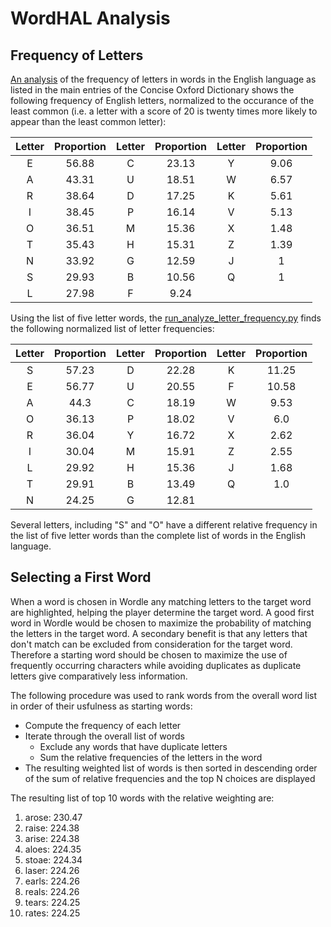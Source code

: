 # WordHAL Analysis

## Frequency of Letters

[An analysis](https://www3.nd.edu/~busiforc/handouts/cryptography/letterfrequencies.html) of the frequency of letters in words in the English language as listed in the main entries of the Concise Oxford Dictionary shows the following frequency of English letters, normalized to the occurance of the least common (i.e. a letter with a score of 20 is twenty times more likely to appear than the least common letter):

| Letter | Proportion | Letter | Proportion | Letter | Proportion |
| :---: | :---: | :---: | :---: | :---: | :---: |
| E | 56.88 | C | 23.13 | Y | 9.06 |
| A | 43.31 | U | 18.51 | W | 6.57 |
| R | 38.64 | D | 17.25 | K | 5.61 |
| I | 38.45 | P | 16.14 | V | 5.13 |
| O | 36.51 | M | 15.36 | X | 1.48 |
| T | 35.43 | H | 15.31 | Z | 1.39 |
| N | 33.92 | G | 12.59 | J | 1 |
| S | 29.93 | B | 10.56 | Q | 1 |
| L | 27.98 | F | 9.24  | |

Using the list of five letter words, the [run_analyze_letter_frequency.py](https://github.com/m-brandon/WordHAL/blob/main/run_analyze_letter_frequency.py) finds the following normalized list of letter frequencies:

| Letter | Proportion | Letter | Proportion | Letter | Proportion |
| :---: | :---: | :---: | :---: | :---: | :---: |
| S | 57.23 | D | 22.28 | K | 11.25 |
| E | 56.77 | U | 20.55 | F | 10.58 |
| A | 44.3  | C | 18.19 | W | 9.53 |
| O | 36.13 | P | 18.02 | V | 6.0 |
| R | 36.04 | Y | 16.72 | X | 2.62 |
| I | 30.04 | M | 15.91 | Z | 2.55 |
| L | 29.92 | H | 15.36 | J | 1.68 |
| T | 29.91 | B | 13.49 | Q | 1.0 |
| N | 24.25 | G | 12.81 | |

Several letters, including "S" and "O" have a different relative frequency in the list of five letter words than the complete list of words in the English language.

## Selecting a First Word

When a word is chosen in Wordle any matching letters to the target word are highlighted, helping the player determine the target word.  A good first word in Wordle would be chosen to maximize the probability of matching the letters in the target word.  A secondary benefit is that any letters that don't match can be excluded from consideration for the target word.  Therefore a starting word should be chosen to maximize the use of frequently occurring characters while avoiding duplicates as duplicate letters give comparatively less information.

The following procedure was used to rank words from the overall word list in order of their usfulness as starting words:
- Compute the frequency of each letter
- Iterate through the overall list of words
  - Exclude any words that have duplicate letters
  - Sum the relative frequencies of the letters in the word
- The resulting weighted list of words is then sorted in descending order of the sum of relative frequencies and the top N choices are displayed

The resulting list of top 10 words with the relative weighting are:
1. arose: 230.47
2. raise: 224.38
3. arise: 224.38
4. aloes: 224.35
5. stoae: 224.34
6. laser: 224.26
7. earls: 224.26
8. reals: 224.26
9. tears: 224.25
10. rates: 224.25
